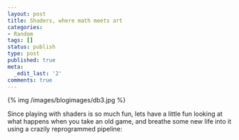 ```yaml
---
layout: post
title: Shaders, where math meets art
categories:
- Random
tags: []
status: publish
type: post
published: true
meta:
  _edit_last: '2'
comments: true
---
```


{% img /images/blogimages/db3.jpg %}

Since playing with shaders is so much fun, lets have a little fun looking at what happens when you take an old game, and breathe some new life into it using a crazily reprogrammed pipeline:

<object width="425" height="344"><param name="movie" value="http://www.youtube.com/v/bfy6sMgKDwA&hl=en&fs=1"></param><param name="allowFullScreen" value="true"></param><embed src="http://www.youtube.com/v/bfy6sMgKDwA&hl=en&fs=1" type="application/x-shockwave-flash" allowfullscreen="true" width="425" height="344"></embed></object>
